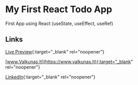 # My First React Todo App

First App using React (useState, useEffect, useRef)


## Links

[Live Preview](https://www.valkunas.lt/todo-list){:target="_blank" rel="noopener"}


[www.Valkunas.lt](https://www.valkunas.lt){:target="_blank" rel="noopener"}


[LinkedIn](https://www.linkedin.com/in/matas-valk%C5%ABnas-812127124/){:target="_blank" rel="noopener"}